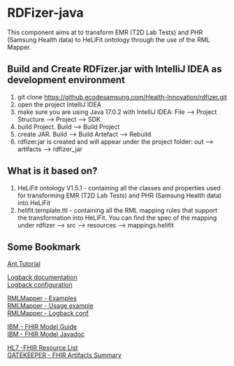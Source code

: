 # RDFizer-java <!-- omit in toc -->

This component aims at to transform EMR (T2D Lab Tests) and PHR (Samsung Health data) to HeLiFit ontology through the use of the RML Mapper.


## Build and Create RDFizer.jar with IntelliJ IDEA as development environment

1. git clone https://github.ecodesamsung.com/Health-Innovation/rdfizer.git
2. open the project IntelliJ IDEA
3. make sure you are using Java 17.0.2 with IntelliJ IDEA: File --> Project Structure --> Project --> SDK
4. build Project. Build --> Build Project
5. create JAR. Build --> Build Artefact --> Rebuild
6. rdfizer.jar is created and will appear under the project folder: out --> artifacts --> rdfizer_jar


## What is it based on?
1. HeLiFit ontology V1.5.1 - containing all the classes and properties used for transforming EMR (T2D Lab Tests) and PHR (Samsung Health data) into HeLiFit
2. helifit.template.ttl - containing all the RML mapping rules that support the transformation into HeLiFit. You can find the spec of the mapping under rdfizer --> src --> resources --> mappings.helifit


## Some Bookmark

[Ant Tutorial](https://www.javaguicodexample.com/antworksheet3.html)

[Logback documentation](https://logback.qos.ch/documentation.html)  
[Logback configuration](https://logback.qos.ch/manual/configuration.html)

[RMLMapper - Examples](https://github.com/RMLio/rmlmapper-java/tree/master/src/test/java/be/ugent/rml)  
[RMLMapper - Usage example](https://github.com/RMLio/rmlmapper-java/blob/master/src/test/java/be/ugent/rml/readme/ReadmeTest.java)  
[RMLMapper - Logback conf](https://github.com/RMLio/rmlmapper-java/blob/master/src/test/resources/logback.xml)

[IBM - FHIR Model Guide](https://ibm.github.io/FHIR/guides/FHIRModelGuide)  
[IBM - FHIR Model Javadoc](https://ibm.github.io/FHIR/javadocs/latest/overview-summary.html)

[HL7 -FHIR Resource List](https://hl7.org/fhir/2021may/resourcelist.html)  
[GATEKEEPER - FHIR Artifacts Summary](https://build.fhir.org/ig/gatekeeper-project/gk-fhir-ig/artifacts.html)